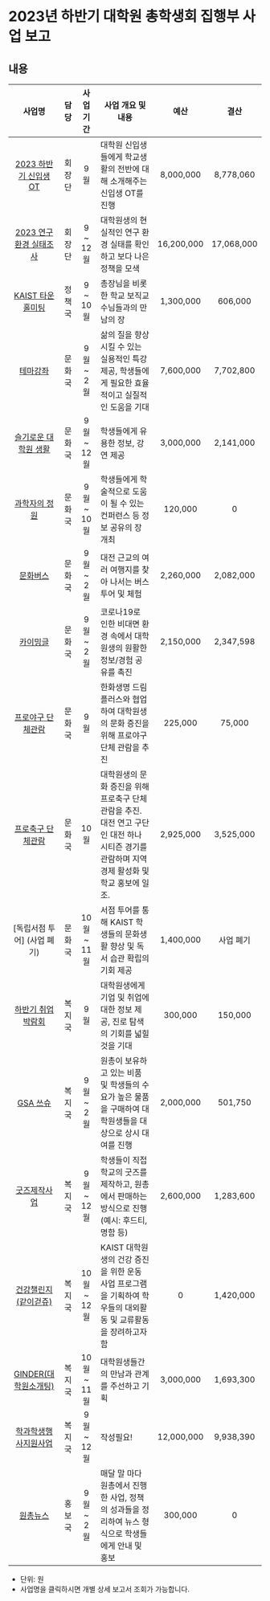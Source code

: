 2023년 하반기 대학원 총학생회 집행부 사업 보고
===
## 내용
| 사업명                                        | 담당   | 사업 기간 | 사업 개요 및 내용                                                                  | 예산         | 결산 |
|:-----------------------------------------------:|:--------:|:-----------:|-----------------------------------------------------------------------------|:------------:|:------------:| 
| [2023 하반기 신입생 OT](집행부/회장단_신입생OT.md)| 회장단 | 9월 | 대학원 신입생들에게 학교생활의 전반에 대해 소개해주는 신입생 OT를 진행 | 8,000,000  |  8,778,060 | 
| [2023 연구환경 실태조사](집행부/회장단_연구환경실태조사.md)| 회장단 | 9 ~ 12월 | 대학원생의 현실적인 연구 환경 실태를 확인하고 보다 나은 정책을 모색                        | 16,200,000| 17,068,000 | 
| [KAIST 타운홀미팅](집행부/정책국_타운홀미팅.md) | 정책국 | 9 ~ 10월 | 총장님을 비롯한 학교 보직교수님들과의 만남의 장  | 1,300,000  | 606,000 | 
| [테마강좌](집행부/문화국_테마강좌.md)| 문화국 | 9월 ~ 2월 | 삶의 질을 향상시킬 수 있는 실용적인 특강 제공, 학생들에게 필요한 효율적이고 실질적인 도움을 기대                     | 7,600,000  | 7,702,800 | 
| [슬기로운 대학원 생활](집행부/문화국_슬대생.md)| 문화국 | 9월 ~ 12월 | 학생들에게 유용한 정보, 강연 제공    | 3,000,000  | 2,141,000 | 
| [과학자의 정원](집행부/문화국_과학자의정원.md)  | 문화국 | 9월 ~ 10월 | 학생들에게 학술적으로 도움이 될 수 있는 컨퍼런스 등 정보 공유의 장 개최  | 120,000  | 0 | 
| [문화버스](집행부/문화국_문화버스.md) | 문화국 | 9월 ~ 2월 | 대전 근교의 여러 여행지를 찾아 나서는 버스 투어 및 체험  | 2,260,000 |2,082,000 | 
| [카이밍글](집행부/문화국_카이밍글.md) | 문화국 | 9월 ~ 2월 | 코로나19로 인한 비대면 환경 속에서 대학원생의 원활한 정보/경험 공유를 촉진            | 2,150,000 |  2,347,598 | 
| [프로야구 단체관람](집행부/문화국_프로야구.md) | 문화국 | 9월 | 한화생명 드림플러스와 협업하여 대학원생의 문화 증진을 위해 프로야구 단체 관람을 추진  | 225,000 | 75,000 | 
| [프로축구 단체관람](집행부/문화국_프로축구.md)  | 문화국 | 10월 | 대학원생의 문화 증진을 위해 프로축구 단체 관람을 추진. 대전 연고 구단인 대전 하나 시티즌 경기를 관람하며 지역 경제 활성화 및 학교 홍보에 일조.  | 2,925,000 | 3,525,000 | 
| [독립서점 투어] (사업 폐기)   | 문화국 | 10월 ~ 11월 | 서점 투어를 통해 KAIST 학생들의 문화생활 향상 및 독서 습관 확립의 기회 제공 | 1,400,000 | 사업 폐기  | 
| [하반기 취업박람회](집행부/복지국_취업박람회.md) | 복지국 | 9월 | 대학원생에게 기업 및 취업에 대한 정보 제공, 진로 탐색의 기회를 넓힐 것을 기대   | 300,000  | 150,000 | 
| [GSA 쓰슈](집행부/복지국_GSA쓰슈.md)  | 복지국 | 9월 ~ 2월 | 원총이 보유하고 있는 비품 및 학생들의 수요가 높은 물품을 구매하여 대학원생들을 대상으로 상시 대여를 진행 | 2,000,000  | 501,750 | 
| [굿즈제작사업](집행부/복지국_굿즈제작사업.md)| 복지국 | 9월 ~ 12월 | 학생들이 직접 학교의 굿즈를 제작하고, 원총에서 판매하는 방식으로 진행 (예시: 후드티, 명함 등) | 2,600,000 | 1,283,600 | 
| [건강챌린지(같이걷쥬)](집행부/복지국_건강챌린지.md)    | 복지국 | 10월 ~ 12월 | KAIST 대학원생의 건강 증진을 위한 운동 사업 프로그램을 기획하여 학우들의 대외활동 및 교류활동을 장려하고자 함| 0  | 1,420,000 | 
| [GINDER(대학원소개팅)](집행부/복지국_GINDER.md) | 복지국 | 10월 ~ 11월 | 대학원생들간의 만남과 관계를 주선하고 기획      | 3,000,000  | 1,693,300 | 
| [학과학생행사지원사업](집행부/복지국_학과학생행사지원사업.md)                | 복지국 | 9월 ~ 12월 | 작성필요!            | 12,000,000  | 9,938,390 | 
| [원총뉴스](집행부/홍보국_원총뉴스.md)     | 홍보국 | 9월 ~ 2월 | 매달 말 마다 원총에서 진행한 사업, 정책의 성과들을 정리하여 뉴스 형식으로 학생들에게 안내 및 홍보      | 300,000    | 0 | 

* 단위: 원
* 사업명을 클릭하시면 개별 상세 보고서 조회가 가능합니다.
